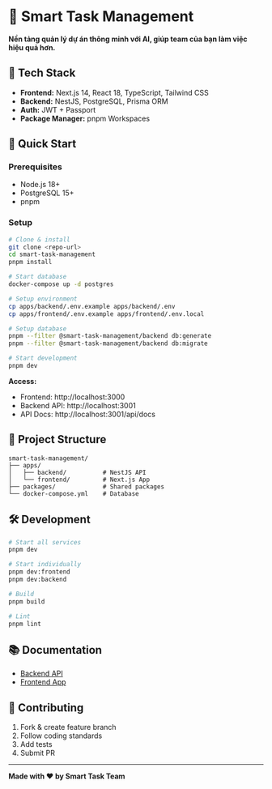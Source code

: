 # 🚀 Smart Task Management

**Nền tảng quản lý dự án thông minh với AI, giúp team của bạn làm việc hiệu quả hơn.**

## 🎯 Tech Stack

- **Frontend:** Next.js 14, React 18, TypeScript, Tailwind CSS
- **Backend:** NestJS, PostgreSQL, Prisma ORM
- **Auth:** JWT + Passport
- **Package Manager:** pnpm Workspaces

## 🚀 Quick Start

### Prerequisites
- Node.js 18+
- PostgreSQL 15+
- pnpm

### Setup

```bash
# Clone & install
git clone <repo-url>
cd smart-task-management
pnpm install

# Start database
docker-compose up -d postgres

# Setup environment
cp apps/backend/.env.example apps/backend/.env
cp apps/frontend/.env.example apps/frontend/.env.local

# Setup database
pnpm --filter @smart-task-management/backend db:generate
pnpm --filter @smart-task-management/backend db:migrate

# Start development
pnpm dev
```

**Access:**
- Frontend: http://localhost:3000
- Backend API: http://localhost:3001
- API Docs: http://localhost:3001/api/docs

## 📁 Project Structure

```
smart-task-management/
├── apps/
│   ├── backend/          # NestJS API
│   └── frontend/         # Next.js App
├── packages/             # Shared packages
└── docker-compose.yml    # Database
```

## 🛠️ Development

```bash
# Start all services
pnpm dev

# Start individually
pnpm dev:frontend
pnpm dev:backend

# Build
pnpm build

# Lint
pnpm lint
```

## 📚 Documentation

- [Backend API](./apps/backend/README.md)
- [Frontend App](./apps/frontend/README.md)

## 🤝 Contributing

1. Fork & create feature branch
2. Follow coding standards
3. Add tests
4. Submit PR

---

**Made with ❤️ by Smart Task Team**